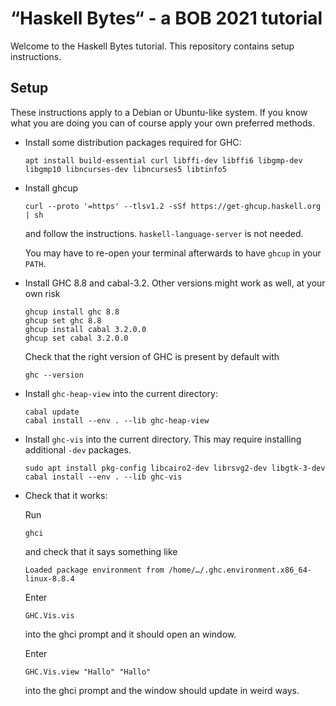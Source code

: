 “Haskell Bytes“ - a BOB 2021 tutorial
=====================================

Welcome to the Haskell Bytes tutorial. This repository contains setup
instructions.

Setup
-----

These instructions apply to a Debian or Ubuntu-like system. If you know what
you are doing you can of course apply your own preferred methods.

* Install some distribution packages required for GHC:
  ```
  apt install build-essential curl libffi-dev libffi6 libgmp-dev libgmp10 libncurses-dev libncurses5 libtinfo5
  ```

* Install ghcup
  ```
  curl --proto '=https' --tlsv1.2 -sSf https://get-ghcup.haskell.org | sh
  ```
  and follow the instructions. `haskell-language-server` is not needed.

  You may have to re-open your terminal afterwards to have `ghcup` in your
  `PATH`.

* Install GHC 8.8 and cabal-3.2. Other versions might work as well, at your own risk
  ```
  ghcup install ghc 8.8
  ghcup set ghc 8.8
  ghcup install cabal 3.2.0.0
  ghcup set cabal 3.2.0.0
  ```

  Check that the right version of GHC is present by default with
  ```
  ghc --version
  ```

* Install `ghc-heap-view` into the current directory:
  ```
  cabal update
  cabal install --env . --lib ghc-heap-view
  ```

* Install `ghc-vis` into the current directory. This may require installing
  additional `-dev` packages.
  ```
  sudo apt install pkg-config libcairo2-dev librsvg2-dev libgtk-3-dev
  cabal install --env . --lib ghc-vis
  ```

* Check that it works:

  Run
  ```
  ghci
  ```
  and check that it says something like
  ```
  Loaded package environment from /home/…/.ghc.environment.x86_64-linux-8.8.4
  ```

  Enter
  ```
  GHC.Vis.vis
  ```
  into the ghci prompt and it should open an window.

  Enter
  ```
  GHC.Vis.view "Hallo" "Hallo"
  ```
  into the ghci prompt and the window should update in weird ways.

